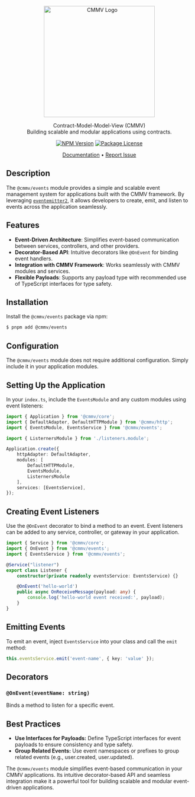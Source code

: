<p align="center">
  <a href="https://cmmv.io/" target="blank"><img src="https://raw.githubusercontent.com/cmmvio/docs.cmmv.io/main/public/assets/logo_CMMV2_icon.png" width="300" alt="CMMV Logo" /></a>
</p>
<p align="center">Contract-Model-Model-View (CMMV) <br/> Building scalable and modular applications using contracts.</p>
<p align="center">
    <a href="https://www.npmjs.com/package/@cmmv/events"><img src="https://img.shields.io/npm/v/@cmmv/events.svg" alt="NPM Version" /></a>
    <a href="https://github.com/cmmvio/cmmv-events/blob/main/LICENSE"><img src="https://img.shields.io/npm/l/@cmmv/events.svg" alt="Package License" /></a>
</p>

<p align="center">
  <a href="https://cmmv.io">Documentation</a> &bull;
  <a href="https://github.com/cmmvio/cmmv-events/issues">Report Issue</a>
</p>

## Description

The `@cmmv/events` module provides a simple and scalable event management system for applications built with the CMMV framework. By leveraging [`eventemitter2`](https://www.npmjs.com/package/eventemitter2), it allows developers to create, emit, and listen to events across the application seamlessly. 

## Features

- **Event-Driven Architecture**: Simplifies event-based communication between services, controllers, and other providers.
- **Decorator-Based API**: Intuitive decorators like `@OnEvent` for binding event handlers.
- **Integration with CMMV Framework**: Works seamlessly with CMMV modules and services.
- **Flexible Payloads**: Supports any payload type with recommended use of TypeScript interfaces for type safety.

## Installation

Install the `@cmmv/events` package via npm:

```bash
$ pnpm add @cmmv/events
```

## Configuration

The ``@cmmv/events`` module does not require additional configuration. Simply include it in your application modules.

## Setting Up the Application

In your ``index.ts``, include the ``EventsModule`` and any custom modules using event listeners:

```typescript
import { Application } from '@cmmv/core';
import { DefaultAdapter, DefaultHTTPModule } from '@cmmv/http';
import { EventsModule, EventsService } from '@cmmv/events';

import { ListernersModule } from './listeners.module';

Application.create({
    httpAdapter: DefaultAdapter,
    modules: [
        DefaultHTTPModule, 
        EventsModule, 
        ListernersModule
    ],
    services: [EventsService],
});
```

## Creating Event Listeners

Use the ``@OnEvent`` decorator to bind a method to an event. Event listeners can be added to any service, controller, or gateway in your application.

```typescript
import { Service } from '@cmmv/core';
import { OnEvent } from '@cmmv/events';
import { EventsService } from '@cmmv/events';

@Service("listener")
export class Listener {
    constructor(private readonly eventsService: EventsService) {}

    @OnEvent('hello-world')
    public async OnReceiveMessage(payload: any) {
        console.log('hello-world event received:', payload);
    }
}
```

## Emitting Events

To emit an event, inject ``EventsService`` into your class and call the ``emit`` method:

```typescript
this.eventsService.emit('event-name', { key: 'value' });
```

## Decorators

### ``@OnEvent(eventName: string)``

Binds a method to listen for a specific event.

## Best Practices

* **Use Interfaces for Payloads:** Define TypeScript interfaces for event payloads to ensure consistency and type safety.
* **Group Related Events:** Use event namespaces or prefixes to group related events (e.g., user.created, user.updated).

The ``@cmmv/events`` module simplifies event-based communication in your CMMV applications. Its intuitive decorator-based API and seamless integration make it a powerful tool for building scalable and modular event-driven applications.
